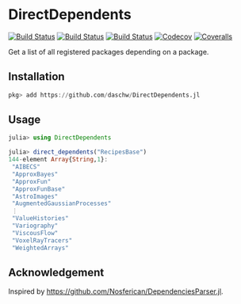# DirectDependents

[![Build Status](https://travis-ci.com/daschw/DirectDependents.jl.svg?branch=master)](https://travis-ci.com/daschw/DirectDependents.jl)
[![Build Status](https://ci.appveyor.com/api/projects/status/github/daschw/DirectDependents.jl?svg=true)](https://ci.appveyor.com/project/daschw/DirectDependents-jl)
[![Build Status](https://api.cirrus-ci.com/github/daschw/DirectDependents.jl.svg)](https://cirrus-ci.com/github/daschw/DirectDependents.jl)
[![Codecov](https://codecov.io/gh/daschw/DirectDependents.jl/branch/master/graph/badge.svg)](https://codecov.io/gh/daschw/DirectDependents.jl)
[![Coveralls](https://coveralls.io/repos/github/daschw/DirectDependents.jl/badge.svg?branch=master)](https://coveralls.io/github/daschw/DirectDependents.jl?branch=master)

Get a list of all registered packages depending on a package.

## Installation

```julia
pkg> add https://github.com/daschw/DirectDependents.jl
```

## Usage

```julia
julia> using DirectDependents

julia> direct_dependents("RecipesBase")
144-element Array{String,1}:
 "AIBECS"
 "ApproxBayes"
 "ApproxFun"
 "ApproxFunBase"
 "AstroImages"
 "AugmentedGaussianProcesses"
 ⋮
 "ValueHistories"
 "Variography"
 "ViscousFlow"
 "VoxelRayTracers"
 "WeightedArrays"
```

## Acknowledgement

Inspired by https://github.com/Nosferican/DependenciesParser.jl.
